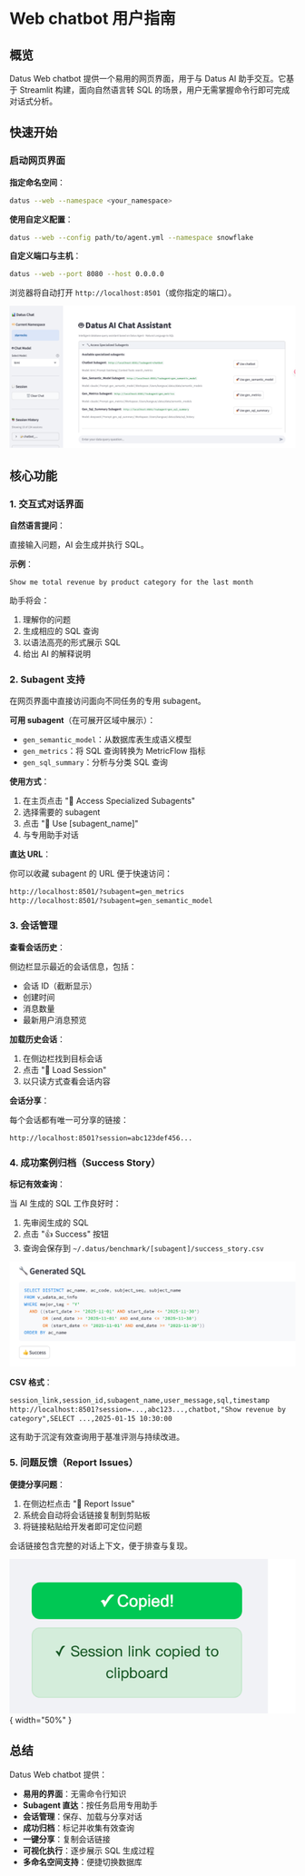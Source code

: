 # Web chatbot 用户指南

## 概览

Datus Web chatbot 提供一个易用的网页界面，用于与 Datus AI 助手交互。它基于 Streamlit 构建，面向自然语言转 SQL 的场景，用户无需掌握命令行即可完成对话式分析。

## 快速开始

### 启动网页界面

**指定命名空间**：
```bash
datus --web --namespace <your_namespace>
```

**使用自定义配置**：
```bash
datus --web --config path/to/agent.yml --namespace snowflake
```

**自定义端口与主机**：
```bash
datus --web --port 8080 --host 0.0.0.0
```

浏览器将自动打开 `http://localhost:8501`（或你指定的端口）。

![Web Chatbot Interface](../assets/web_chatbot_interface.png)

## 核心功能

### 1. 交互式对话界面

**自然语言提问**：

直接输入问题，AI 会生成并执行 SQL。

**示例**：
```
Show me total revenue by product category for the last month
```

助手将会：

1. 理解你的问题
2. 生成相应的 SQL 查询
3. 以语法高亮的形式展示 SQL
4. 给出 AI 的解释说明

### 2. Subagent 支持

在网页界面中直接访问面向不同任务的专用 subagent。

**可用 subagent**（在可展开区域中展示）：

- `gen_semantic_model`：从数据库表生成语义模型
- `gen_metrics`：将 SQL 查询转换为 MetricFlow 指标
- `gen_sql_summary`：分析与分类 SQL 查询

**使用方式**：

1. 在主页点击 "🔧 Access Specialized Subagents"
2. 选择需要的 subagent
3. 点击 "🚀 Use [subagent_name]"
4. 与专用助手对话

**直达 URL**：

你可以收藏 subagent 的 URL 便于快速访问：

```
http://localhost:8501/?subagent=gen_metrics
http://localhost:8501/?subagent=gen_semantic_model
```

### 3. 会话管理

**查看会话历史**：

侧边栏显示最近的会话信息，包括：

- 会话 ID（截断显示）
- 创建时间
- 消息数量
- 最新用户消息预览

**加载历史会话**：

1. 在侧边栏找到目标会话
2. 点击 "🔗 Load Session"
3. 以只读方式查看会话内容

**会话分享**：

每个会话都有唯一可分享的链接：

```
http://localhost:8501?session=abc123def456...
```

### 4. 成功案例归档（Success Story）

**标记有效查询**：

当 AI 生成的 SQL 工作良好时：

1. 先审阅生成的 SQL
2. 点击 "👍 Success" 按钮
3. 查询会保存到 `~/.datus/benchmark/[subagent]/success_story.csv`

![Save Generated SQL](../assets/geneated_sql_save.png)

**CSV 格式**：

```csv
session_link,session_id,subagent_name,user_message,sql,timestamp
http://localhost:8501?session=...,abc123...,chatbot,"Show revenue by category",SELECT ...,2025-01-15 10:30:00
```

这有助于沉淀有效查询用于基准评测与持续改进。

### 5. 问题反馈（Report Issues）

**便捷分享问题**：

1. 在侧边栏点击 "🐛 Report Issue"
2. 系统会自动将会话链接复制到剪贴板
3. 将链接粘贴给开发者即可定位问题

会话链接包含完整的对话上下文，便于排查与复现。

![Report Issue](../assets/report_issue_sessionid_copied.png){ width="50%" }

## 总结

Datus Web chatbot 提供：

- **易用的界面**：无需命令行知识
- **Subagent 直达**：按任务启用专用助手
- **会话管理**：保存、加载与分享对话
- **成功归档**：标记并收集有效查询
- **一键分享**：复制会话链接
- **可视化执行**：逐步展示 SQL 生成过程
- **多命名空间支持**：便捷切换数据库
